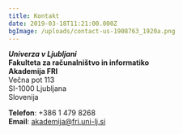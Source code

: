 ```yaml
---
title: Kontakt
date: 2019-03-18T11:21:00.000Z
bgImage: /uploads/contact-us-1908763_1920a.png
---
```

**_Univerza v Ljubljani_** \
**Fakulteta za računalništvo in informatiko** \
**Akademija FRI** \
Večna pot 113 \
SI-1000 Ljubljana \
Slovenija

**Telefon**: +386 1 479 8268 \
**Email**: akademija@fri.uni-lj.si
